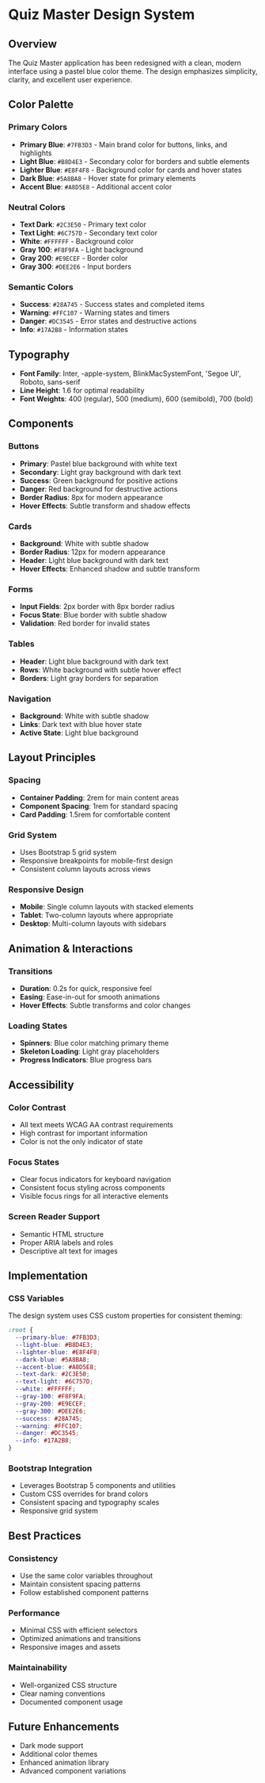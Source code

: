 # Quiz Master Design System

## Overview
The Quiz Master application has been redesigned with a clean, modern interface using a pastel blue color theme. The design emphasizes simplicity, clarity, and excellent user experience.

## Color Palette

### Primary Colors
- **Primary Blue**: `#7FB3D3` - Main brand color for buttons, links, and highlights
- **Light Blue**: `#B8D4E3` - Secondary color for borders and subtle elements
- **Lighter Blue**: `#E8F4F8` - Background color for cards and hover states
- **Dark Blue**: `#5A8BA8` - Hover state for primary elements
- **Accent Blue**: `#A8D5E8` - Additional accent color

### Neutral Colors
- **Text Dark**: `#2C3E50` - Primary text color
- **Text Light**: `#6C757D` - Secondary text color
- **White**: `#FFFFFF` - Background color
- **Gray 100**: `#F8F9FA` - Light background
- **Gray 200**: `#E9ECEF` - Border color
- **Gray 300**: `#DEE2E6` - Input borders

### Semantic Colors
- **Success**: `#28A745` - Success states and completed items
- **Warning**: `#FFC107` - Warning states and timers
- **Danger**: `#DC3545` - Error states and destructive actions
- **Info**: `#17A2B8` - Information states

## Typography
- **Font Family**: Inter, -apple-system, BlinkMacSystemFont, 'Segoe UI', Roboto, sans-serif
- **Line Height**: 1.6 for optimal readability
- **Font Weights**: 400 (regular), 500 (medium), 600 (semibold), 700 (bold)

## Components

### Buttons
- **Primary**: Pastel blue background with white text
- **Secondary**: Light gray background with dark text
- **Success**: Green background for positive actions
- **Danger**: Red background for destructive actions
- **Border Radius**: 8px for modern appearance
- **Hover Effects**: Subtle transform and shadow effects

### Cards
- **Background**: White with subtle shadow
- **Border Radius**: 12px for modern appearance
- **Header**: Light blue background with dark text
- **Hover Effects**: Enhanced shadow and subtle transform

### Forms
- **Input Fields**: 2px border with 8px border radius
- **Focus State**: Blue border with subtle shadow
- **Validation**: Red border for invalid states

### Tables
- **Header**: Light blue background with dark text
- **Rows**: White background with subtle hover effect
- **Borders**: Light gray borders for separation

### Navigation
- **Background**: White with subtle shadow
- **Links**: Dark text with blue hover state
- **Active State**: Light blue background

## Layout Principles

### Spacing
- **Container Padding**: 2rem for main content areas
- **Component Spacing**: 1rem for standard spacing
- **Card Padding**: 1.5rem for comfortable content

### Grid System
- Uses Bootstrap 5 grid system
- Responsive breakpoints for mobile-first design
- Consistent column layouts across views

### Responsive Design
- **Mobile**: Single column layouts with stacked elements
- **Tablet**: Two-column layouts where appropriate
- **Desktop**: Multi-column layouts with sidebars

## Animation & Interactions

### Transitions
- **Duration**: 0.2s for quick, responsive feel
- **Easing**: Ease-in-out for smooth animations
- **Hover Effects**: Subtle transforms and color changes

### Loading States
- **Spinners**: Blue color matching primary theme
- **Skeleton Loading**: Light gray placeholders
- **Progress Indicators**: Blue progress bars

## Accessibility

### Color Contrast
- All text meets WCAG AA contrast requirements
- High contrast for important information
- Color is not the only indicator of state

### Focus States
- Clear focus indicators for keyboard navigation
- Consistent focus styling across components
- Visible focus rings for all interactive elements

### Screen Reader Support
- Semantic HTML structure
- Proper ARIA labels and roles
- Descriptive alt text for images

## Implementation

### CSS Variables
The design system uses CSS custom properties for consistent theming:

```css
:root {
  --primary-blue: #7FB3D3;
  --light-blue: #B8D4E3;
  --lighter-blue: #E8F4F8;
  --dark-blue: #5A8BA8;
  --accent-blue: #A8D5E8;
  --text-dark: #2C3E50;
  --text-light: #6C757D;
  --white: #FFFFFF;
  --gray-100: #F8F9FA;
  --gray-200: #E9ECEF;
  --gray-300: #DEE2E6;
  --success: #28A745;
  --warning: #FFC107;
  --danger: #DC3545;
  --info: #17A2B8;
}
```

### Bootstrap Integration
- Leverages Bootstrap 5 components and utilities
- Custom CSS overrides for brand colors
- Consistent spacing and typography scales
- Responsive grid system

## Best Practices

### Consistency
- Use the same color variables throughout
- Maintain consistent spacing patterns
- Follow established component patterns

### Performance
- Minimal CSS with efficient selectors
- Optimized animations and transitions
- Responsive images and assets

### Maintainability
- Well-organized CSS structure
- Clear naming conventions
- Documented component usage

## Future Enhancements
- Dark mode support
- Additional color themes
- Enhanced animation library
- Advanced component variations 